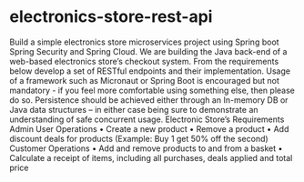 # electronics-store-rest-api
Build a simple electronics store microservices project using Spring boot Spring Security and Spring Cloud.
We are building the Java back-end of a web-based electronics store’s checkout system. From the 
requirements below develop a set of RESTful endpoints and their implementation.
Usage of a framework such as Micronaut or Spring Boot is encouraged but not mandatory - if you 
feel more comfortable using something else, then please do so.
Persistence should be achieved either through an In-memory DB or Java data structures – in either 
case being sure to demonstrate an understanding of safe concurrent usage.
Electronic Store’s Requirements
Admin User Operations
• Create a new product
• Remove a product
• Add discount deals for products (Example: Buy 1 get 50% off the second)
Customer Operations
• Add and remove products to and from a basket
• Calculate a receipt of items, including all purchases, deals applied and total price
